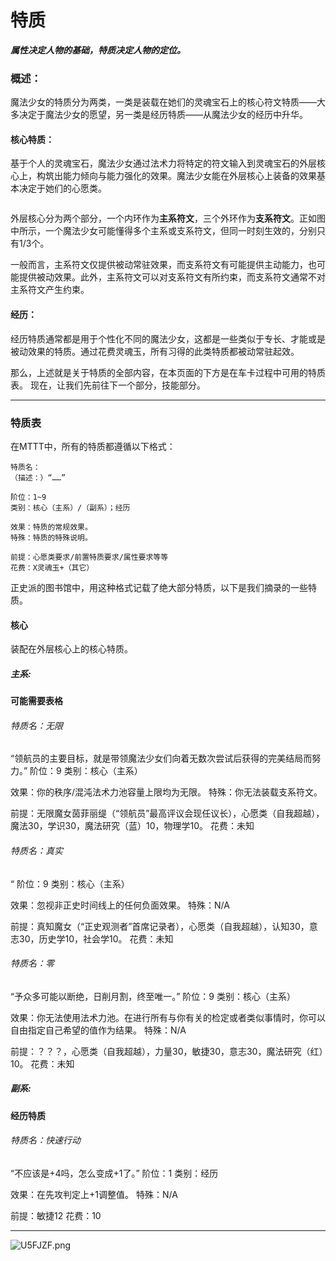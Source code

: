 # 特质

***属性决定人物的基础，特质决定人物的定位。***

### 概述：

魔法少女的特质分为两类，一类是装载在她们的灵魂宝石上的核心符文特质——大多决定于魔法少女的愿望，另一类是经历特质——从魔法少女的经历中升华。

#### 核心特质：

基于个人的灵魂宝石，魔法少女通过法术力将特定的符文输入到灵魂宝石的外层核心上，构筑出能力倾向与能力强化的效果。魔法少女能在外层核心上装备的效果基本决定于她们的心愿类。

<img />

外层核心分为两个部分，一个内环作为**主系符文**，三个外环作为**支系符文**。正如图中所示，一个魔法少女可能懂得多个主系或支系符文，但同一时刻生效的，分别只有1/3个。

一般而言，主系符文仅提供被动常驻效果，而支系符文有可能提供主动能力，也可能提供被动效果。此外，主系符文可以对支系符文有所约束，而支系符文通常不对主系符文产生约束。

#### 经历：
​		经历特质通常都是用于个性化不同的魔法少女，这都是一些类似于专长、才能或是被动效果的特质。通过花费灵魂玉，所有习得的此类特质都被动常驻起效。


那么，上述就是关于特质的全部内容，在本页面的下方是在车卡过程中可用的特质表。
现在，让我们先前往下一个部分，技能部分。



***

### 特质表

在MTTT中，所有的特质都遵循以下格式：

```text
特质名：
（描述：）“……”

阶位：1~9
类别：核心（主系）/（副系）；经历

效果：特质的常规效果。
特殊：特质的特殊说明。

前提：心愿类要求/前置特质要求/属性要求等等
花费：X灵魂玉+（其它）
```

正史派的图书馆中，用这种格式记载了绝大部分特质，以下是我们摘录的一些特质。


#### 核心

装配在外层核心上的核心特质。

##### 主系:

**可能需要表格**


###### 特质名：无限
“领航员的主要目标，就是带领魔法少女们向着无数次尝试后获得的完美结局而努力。”
阶位：9
类别：核心（主系）

效果：你的秩序/混沌法术力池容量上限均为无限。
特殊：你无法装载支系符文。

前提：无限魔女茵菲丽缇（“领航员”最高评议会现任议长），心愿类（自我超越），魔法30，学识30，魔法研究（蓝）10，物理学10。
花费：未知


###### 特质名：真实
“
阶位：9
类别：核心（主系）

效果：忽视非正史时间线上的任何负面效果。
特殊：N/A

前提：真知魔女（“正史观测者”首席记录者），心愿类（自我超越），认知30，意志30，历史学10，社会学10。
花费：未知


###### 特质名：零

“予众多可能以断绝，日削月割，终至唯一。”
阶位：9
类别：核心（主系）

效果：你无法使用法术力池。在进行所有与你有关的检定或者类似事情时，你可以自由指定自己希望的值作为结果。 
特殊：N/A

前提：？？？，心愿类（自我超越），力量30，敏捷30，意志30，魔法研究（红）10。
花费：未知



##### 副系:




#### 经历特质

###### 特质名：快速行动
“不应该是+4吗，怎么变成+1了。”
阶位：1
类别：经历

效果：在先攻判定上+1调整值。
特殊：N/A

前提：敏捷12
花费：10







***

<img src="https://s1.ax1x.com/2020/07/20/U5FJZF.png" alt="U5FJZF.png" border="0" />



